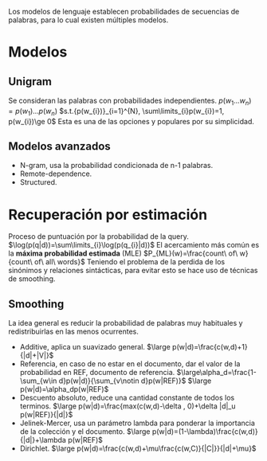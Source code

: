 Los modelos de lenguaje establecen probabilidades de secuencias de palabras, para lo cual existen múltiples modelos.
# Modelos
## Unigram
Se consideran las palabras con probabilidades independientes.
$p(w_{1}...w_{n})= p(w_{1})...p(w_{n})$
$s.t.{p(w_{i})}_{i=1}^{N}, \sum\limits_{i}p(w_{i})=1, p(w_{i})\ge 0$
Esta es una de las opciones y populares por su simplicidad.
## Modelos avanzados
- N-gram, usa la probabilidad condicionada de n-1 palabras.
- Remote-dependence.
- Structured.

# Recuperación por estimación
Proceso de puntuación por la probabilidad de la query.
$\log(p(q|d))=\sum\limits_{i}\log(p(q_{i}|d))$
El acercamiento más común es la **máxima probabilidad estimada** (MLE)
$P_{ML}(w)=\frac{count\ of\ w}{count\ of\ all\ words}$
Teniendo el problema de la perdida de los sinónimos y relaciones sintácticas, para evitar esto se hace uso de técnicas de smoothing.
## Smoothing
La idea general es reducir la probabilidad de palabras muy habituales y redistribuirlas en las menos ocurrentes. 
- Additive, aplica un suavizado general.
$\large p(w|d)=\frac{c(w,d)+1}{|d|+|V|}$
- Referencia, en caso de no estar en el documento, dar el valor de la probabilidad en REF, documento de referencia.
$\large\alpha_d=\frac{1-\sum_{w\in d}p(w|d)}{\sum_{v\notin d}p(w|REF)}$
$\large p(w|d)=\alpha_dp(w|REF)$
- Descuento absoluto, reduce una cantidad constante de todos los terminos.
$\large p(w|d)=\frac{max(c(w,d)-\delta , 0)+\delta |d|_u p(w|REF)}{|d|}$
- Jelinek-Mercer, usa un parámetro lambda para ponderar la importancia de la colección y el documento.
$\large p(w|d)=(1-\lambda)\frac{c(w,d)}{|d|}+\lambda p(w|REF)$
- Dirichlet.
$\large p(w|d)=\frac{c(w,d)+\mu\frac{c(w,C)}{|C|}}{|d|+\mu}$